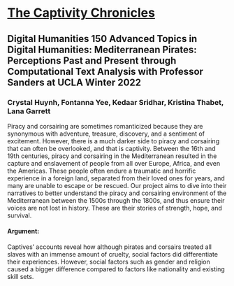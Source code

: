 # [The Captivity Chronicles](https://captivitychronicles.humspace.ucla.edu/)

## Digital Humanities 150 Advanced Topics in Digital Humanities: Mediterranean Pirates: Perceptions Past and Present through Computational Text Analysis with Professor Sanders at UCLA Winter 2022

### Crystal Huynh, Fontanna Yee, Kedaar Sridhar, Kristina Thabet, Lana Garrett

Piracy and corsairing are sometimes romanticized because they are synonymous with adventure, treasure, discovery, and a sentiment of excitement. However, there is a much darker side to piracy and corsairing that can often be overlooked, and that is captivity. Between the 16th and 19th centuries, piracy and corsairing in the Mediterranean resulted in the capture and enslavement of people from all over Europe, Africa, and even the Americas. These people often endure a traumatic and horrific experience in a foreign land, separated from their loved ones for years, and many are unable to escape or be rescued. Our project aims to dive into their narratives to better understand the piracy and corsairing environment of the Mediterranean between the 1500s through the 1800s, and thus ensure their voices are not lost in history. These are their stories of strength, hope, and survival.

#### Argument:
Captives’ accounts reveal how although pirates and corsairs treated all slaves with an immense amount of cruelty, social factors did differentiate their experiences. However, social factors such as gender and religion caused a bigger difference compared to factors like nationality and existing skill sets.
